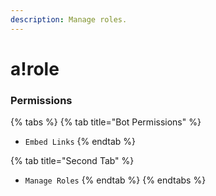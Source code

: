 ```yaml
---
description: Manage roles.
---
```


# a!role

### Permissions

{% tabs %}
{% tab title="Bot Permissions" %}
* `Embed Links`
{% endtab %}

{% tab title="Second Tab" %}
* `Manage Roles`
{% endtab %}
{% endtabs %}


